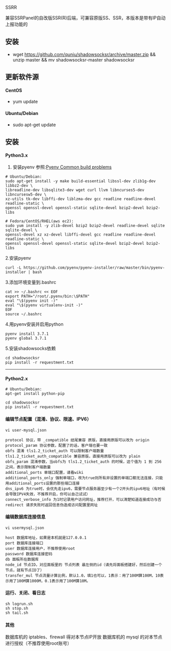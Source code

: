 SSRR

兼容SSRPanel的自改版SSR(R)后端，可兼容原版SS、SSR，本版本是带有IP自动上报功能的

## 安装
- wget https://github.com/quniu/shadowsocksr/archive/master.zip && unzip master && mv shadowsocksr-master shadowsocksr

## 更新软件源
#### CentOS
- yum update

#### Ubuntu/Debian
- sudo apt-get update

## 安装
#### Python3.x

1. 安装pyenv 参照:[Pyenv Common build problems](https://github.com/pyenv/pyenv/wiki/Common-build-problems)
```
# Ubuntu/Debian:
sudo apt-get install -y make build-essential libssl-dev zlib1g-dev libbz2-dev \
libreadline-dev libsqlite3-dev wget curl llvm libncurses5-dev libncursesw5-dev \
xz-utils tk-dev libffi-dev liblzma-dev gcc readline readline-devel readline-static \
openssl openssl-devel openssl-static sqlite-devel bzip2-devel bzip2-libs

# Fedora/CentOS/RHEL(aws ec2):
sudo yum install -y zlib-devel bzip2 bzip2-devel readline-devel sqlite sqlite-devel \
openssl-devel xz xz-devel libffi-devel gcc readline readline-devel readline-static \
openssl openssl-devel openssl-static sqlite-devel bzip2-devel bzip2-libs

```

2.安装pyenv
```
curl -L https://github.com/pyenv/pyenv-installer/raw/master/bin/pyenv-installer | bash
```

3.添加环境变量到.bashrc
```
cat >> ~/.bashrc << EOF
export PATH="/root/.pyenv/bin:\$PATH"
eval "\$(pyenv init -)"
eval "\$(pyenv virtualenv-init -)"
EOF
source ~/.bashrc
```

4.用pyenv安装并启用python
```
pyenv install 3.7.1
pyenv global 3.7.1
```

5.安装shadowsocks依赖
```
cd shadowsocksr
pip install -r requestment.txt
```
---

#### Python2.x
```
# Ubuntu/Debian:
apt-get install python-pip

cd shadowsocksr
pip install -r requestment.txt
```

#### 编辑节点配置（混淆、协议、限速、IPV6）

    vi user-mysql.json

    protocol 协议，带 _compatible 结尾兼容 原版，直接用原版可以改为 origin
    protocol_param 协议参数，配置了的话，客户端也要一致
    obfs 混淆 tls1.2_ticket_auth 可以限制客户端数量 tls1.2_ticket_auth_compatible 兼容原版，直接用原版可以改为 plain
    obfs_param 混淆参数，当obfs为 tls1.2_ticket_auth 的时候，这个值为 1 到 256 之间，表示限制客户端数量
    additional_ports 单端口配置，请看wiki
    additional_ports_only 强制单端口，改为true则所有非设置的单端口都无法连接，只能用additional_ports设置的那些端口连接
    dns_ipv6 为true时，会优先走ipv6，需要节点服务器至少有一个2开头的ipv6地址（有时候会导致IPV4失效，不推荐开启，你可以自己试试）
    connect_verbose_info 为1时记录用户访问网址，推荐打开，可以清楚知道连接成功与否
    redirect 请求失败时返回信息伪造成访问配置里网址


#### 编辑数据库连接信息

    vi usermysql.json

    host 数据库地址，如果是本机就是127.0.0.1
    port 数据库连接端口
    user 数据库连接用户，不推荐使用root
    password 数据库连接密码
    db 面板所在数据库
    node_id 节点ID，对应面板里的 节点列表 最左侧的id（请先将面板搭建好，然后创建一个节点，就有节点ID了）
    transfer_mul 节点流量计算比例，默认1.0，填1也可以，1表示：用了100M算100M，10表示用了100M算1000M，0.1表示用了100M算10M。

#### 运行、关闭、看日志

    sh logrun.sh
    sh stop.sh
    sh tail.sh

#### 其他

数据库机的 iptables、firewall 得对本节点IP开放
数据库机的 mysql 的对本节点进行授权（不推荐使用root账号）

